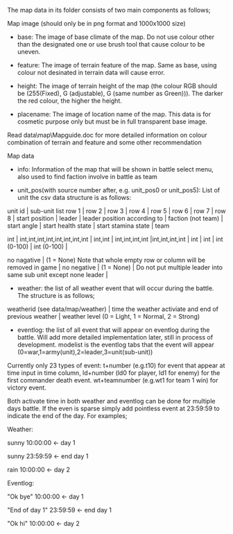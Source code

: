 The map data in its folder consists of two main components as follows;

Map image (should only be in png format and 1000x1000 size)

- base: The image of base climate of the map. Do not use colour other than the designated one or use brush tool that cause colour to be uneven.  

- feature: The image of terrain feature of the map. Same as base, using colour not desinated in terrain data will cause error.

- height: The image of terrain height of the map (the colour RGB should be (255(Fixed), G (adjustable), G (same number as Green))). The darker the red colour, the higher the height.

- placename: The image of location name of the map. This data is for cosmetic purpose only but must be in full transparent base image. 

Read data\map\Mapguide.doc for more detailed information on colour combination of terrain and feature and some other recommendation

Map data

- info: Information of the map that will be shown in battle select menu, also used to find faction involve in battle as team

- unit_pos(with source number after, e.g. unit_pos0 or unit_pos5): List of unit the csv data structure is as follows: 

unit id | sub-unit list row 1 | row 2 | row 3 | row 4 | row 5 | row 6 | row 7 | row 8 | start position | leader | leader position according to  | faction (not team) | start angle | start health state | start stamina state | team

int	| 		int,int,int,int,int,int,int,int			    	      |    int,int     | int,int,int,int |int,int,int,int	| int     |    int	| int (0-100) 	     | int (0-100) |

no nagative | (1 = None) Note that whole empty row or column will be removed in game |	no negative    |    (1 = None)  |  Do not put multiple leader into same sub unit except none leader | 

- weather: the list of all weather event that will occur during the battle. The structure is as follows;

weatherid (see data/map/weather) | time the weather activiate and end of previous weather | weather level (0 = Light, 1 = Normal, 2 = Strong)

- eventlog: the list of all event that will appear on eventlog during the battle. Will add more detailed implementation later, still in process of development. modelist is the eventlog tabs that the event will appear (0=war,1=army(unit),2=leader,3=unit(sub-unit))

Currently only 23 types of event: t+number (e.g.t10) for event that appear at time input in time column, ld+number (ld0 for player, ld1 for enemy) for the first commander death event. wt+teamnumber (e.g.wt1 for team 1 win) for victory event.

Both activate time in both weather and eventlog can be done for multiple days battle. If the even is sparse simply add pointless event at 23:59:59 to indicate the end of the day. For examples;

Weather:

sunny 10:00:00 <- day 1

sunny 23:59:59 <- end day 1

rain 10:00:00 <- day 2

Eventlog:

"Ok bye" 10:00:00 <- day 1

"End of day 1" 23:59:59 <- end day 1

"Ok hi" 10:00:00 <- day 2
